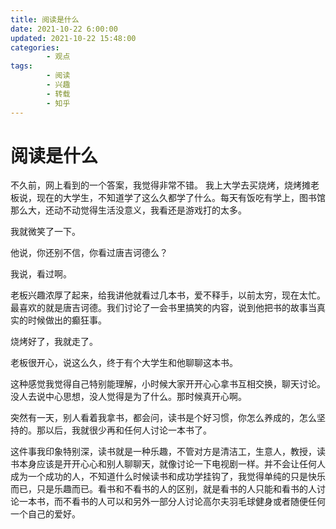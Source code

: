 ```yaml
---
title: 阅读是什么
date: 2021-10-22 6:00:00
updated: 2021-10-22 15:48:00
categories:
        - 观点
tags:
        - 阅读
        - 兴趣
        - 转载
        - 知乎
---
```


# 阅读是什么

不久前，网上看到的一个答案，我觉得非常不错。
我上大学去买烧烤，烧烤摊老板说，现在的大学生，不知道学了这么久都学了什么。每天有饭吃有学上，图书馆那么大，还动不动觉得生活没意义，我看还是游戏打的太多。

我就微笑了一下。

他说，你还别不信，你看过唐吉诃德么？

我说，看过啊。

老板兴趣浓厚了起来，给我讲他就看过几本书，爱不释手，以前太穷，现在太忙。最喜欢的就是唐吉诃德。我们讨论了一会书里搞笑的内容，说到他把书的故事当真实的时候做出的癫狂事。

烧烤好了，我就走了。

老板很开心，说这么久，终于有个大学生和他聊聊这本书。

这种感觉我觉得自己特别能理解，小时候大家开开心心拿书互相交换，聊天讨论。没人去说中心思想，没人觉得是为了什么。那时候真开心啊。

突然有一天，别人看着我拿书，都会问，读书是个好习惯，你怎么养成的，怎么坚持的。那以后，我就很少再和任何人讨论一本书了。

这件事我印象特别深，读书就是一种乐趣，不管对方是清洁工，生意人，教授，读书本身应该是开开心心和别人聊聊天，就像讨论一下电视剧一样。并不会让任何人成为一个成功的人，不知道什么时候读书和成功学挂钩了，我觉得单纯的只是快乐而已，只是乐趣而已。看书和不看书的人的区别，就是看书的人只能和看书的人讨论一本书，而不看书的人可以和另外一部分人讨论高尔夫羽毛球健身或者随便任何一个自己的爱好。

